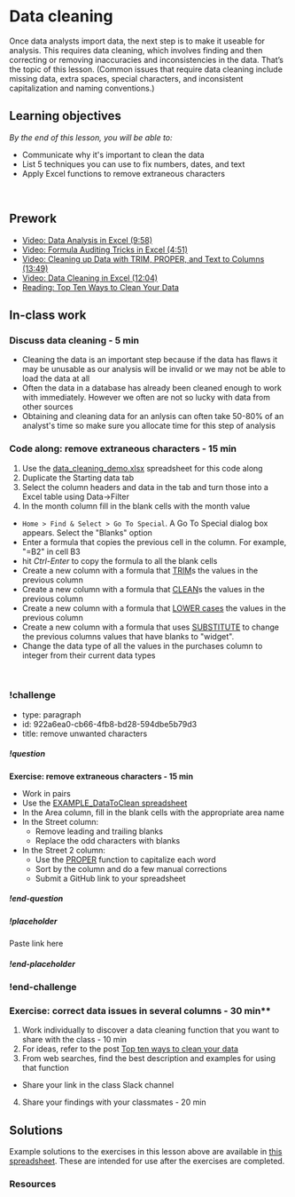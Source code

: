 # Data cleaning

Once data analysts import data, the next step is to make it useable for analysis. This requires data cleaning, which involves finding and then correcting or removing inaccuracies and inconsistencies in the data. That’s the topic of this lesson. (Common issues that require data cleaning include missing data, extra spaces, special characters, and inconsistent capitalization and naming conventions.)

## Learning objectives

*By the end of this lesson, you will be able to:*
* Communicate why it's important to clean the data
* List 5 techniques you can use to fix numbers, dates, and text 
* Apply Excel functions to remove extraneous characters
<br>

## Prework
* [Video: Data Analysis in Excel (9:58)](https://www.youtube.com/watch?v=YqS0x0yshlo&feature=youtu.be)
* [Video: Formula Auditing Tricks in Excel (4:51)](https://www.youtube.com/watch?v=dCK_LG3Nk6Q&list=PLnVcHd3TXd2qNpfJyfQkwHO70gaZZ79L8&index=3_)
* [Video: Cleaning up Data with TRIM, PROPER, and Text to Columns (13:49)](https://www.youtube.com/watch?v=x78JR7XHTro)
* [Video: Data Cleaning in Excel (12:04)](https://www.youtube.com/watch?v=WRk9t5yo5Zs)
* [Reading: Top Ten Ways to Clean Your Data](https://support.office.com/en-us/article/top-ten-ways-to-clean-your-data-2844b620-677c-47a7-ac3e-c2e157d1db19)

## In-class work

### Discuss data cleaning - 5 min

* Cleaning the data is an important step because if the data has flaws it may be unusable as our analysis will be invalid or we may not be able to load the data at all
* Often the data in a database has already been cleaned enough to work with immediately. However we often are not so lucky with data from other sources 
* Obtaining and cleaning data for an anlysis can often take 50-80% of an analyst's time so make sure you allocate time for this step of analysis 

### Code along: remove extraneous characters - 15 min
1. Use the [data_cleaning_demo.xlsx](https://drive.google.com/file/d/10PFvbBtuSEVSmt0RmyfuzMbAERBkVY42/view?usp=sharing) spreadsheet for this code along
2. Duplicate the Starting data tab
3. Select the column headers and data in the tab and turn those into a Excel table using Data->Filter
4. In the month column fill in the blank cells with the month value
  * ```Home > Find & Select > Go To Special```.   A Go To Special dialog box appears. Select the "Blanks" option
  * Enter a formula that copies the previous cell in the column. For example, "=B2" in cell B3
  * hit *Ctrl-Enter* to copy the formula to all the blank cells
* Create a new column with a formula that [TRIM](https://support.office.com/en-us/article/trim-function-410388fa-c5df-49c6-b16c-9e5630b479f9)s the values in the previous column
* Create a new column with a formula that [CLEAN](https://support.office.com/en-us/article/clean-function-26f3d7c5-475f-4a9c-90e5-4b8ba987ba41)s the values in the previous column
* Create a new column with a formula that [LOWER cases](https://support.office.com/en-us/article/lower-function-3f21df02-a80c-44b2-afaf-81358f9fdeb4) the values in the previous column
* Create a new column with a formula that uses [SUBSTITUTE](https://support.office.com/en-us/article/substitute-function-6434944e-a904-4336-a9b0-1e58df3bc332) to change the previous columns values that have blanks to "widget". 
* Change the data type of all the values in the purchases column to integer from their current data types
<br>

### !challenge

* type: paragraph
* id: 922a6ea0-cb66-4fb8-bd28-594dbe5b79d3
* title: remove unwanted characters

##### !question
**Exercise: remove extraneous characters - 15 min**
* Work in pairs
* Use the [EXAMPLE_DataToClean spreadsheet](https://drive.google.com/file/d/16SjBuqk5gPoqVM0oDKFreXxuhOTi21jv/view?usp=sharing)
* In the Area column, fill in the blank cells with the appropriate area name
* In the Street column:
  *  Remove leading and trailing blanks
  *  Replace the odd characters with blanks
* In the Street 2 column:
  * Use the [PROPER](https://support.office.com/en-us/article/proper-function-52a5a283-e8b2-49be-8506-b2887b889f94?ui=en-US&rs=en-US&ad=US) function to capitalize each word 
  * Sort by the column and do a few manual corrections
  * Submit a GitHub link to your spreadsheet

##### !end-question

##### !placeholder

Paste link here

##### !end-placeholder

### !end-challenge

### Exercise: correct data issues in several columns - 30 min**
1. Work individually to discover a data cleaning function that you want to share with the class - 10 min
2. For ideas, refer to the post [Top ten ways to clean your data](https://support.office.com/en-us/article/top-ten-ways-to-clean-your-data-2844b620-677c-47a7-ac3e-c2e157d1db19)
3. From web searches, find the best description and examples for using that function
  * Share your link in the class Slack channel
4. Share your findings with your classmates - 20 min


## Solutions
Example solutions to the exercises in this lesson above are available in [this spreadsheet](https://drive.google.com/uc?export=download&id=1Os_abCcMTexWZ8TRA-Nwqu1HkTnoqtod). These are intended for use after the exercises are completed.

### Resources
